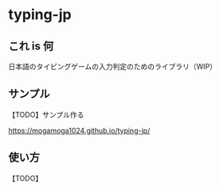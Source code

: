 # typing-jp

## これ is 何

日本語のタイピングゲームの入力判定のためのライブラリ（WIP）

## サンプル

【TODO】サンプル作る

https://mogamoga1024.github.io/typing-jp/

## 使い方

【TODO】



